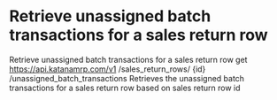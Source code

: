 # Retrieve unassigned batch transactions for a sales return row

Retrieve unassigned batch transactions for a sales return row get
https://api.katanamrp.com/v1 /sales_return_rows/ {id} /unassigned_batch_transactions
Retrieves the unassigned batch transactions for a sales return row based on sales return
row id

